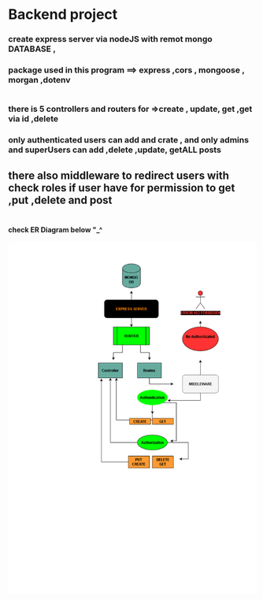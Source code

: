 # Backend project 
### create express server via nodeJS with remot mongo DATABASE , 
### package used in this program ==> express ,cors , mongoose , morgan ,dotenv 
#
### there is 5 controllers and routers for =>create , update, get ,get via id ,delete
### only authenticated users can add and crate , and only admins and superUsers can add ,delete ,update, getALL posts
## there also middleware to redirect users with check roles if user have for permission to get ,put ,delete and post
# 
#### check ER Diagram below "_^
![ER Diagram](./backend.png)